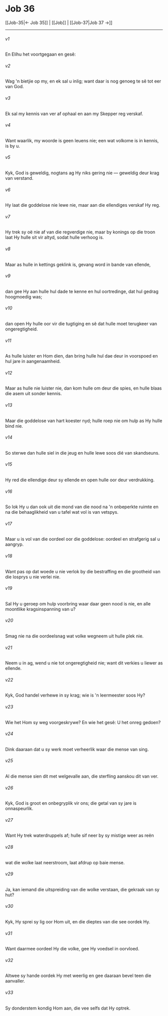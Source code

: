 # Job 36

[[Job-35|← Job 35]] | [[Job]] | [[Job-37|Job 37 →]]
***

###### v1
En Elíhu het voortgegaan en gesê: 
###### v2
Wag 'n bietjie op my, en ek sal u inlig; want daar is nog genoeg te sê tot eer van God. 
###### v3
Ek sal my kennis van ver af ophaal en aan my Skepper reg verskaf. 
###### v4
Want waarlik, my woorde is geen leuens nie; een wat volkome is in kennis, is by u. 
###### v5
Kyk, God is geweldig, nogtans ag Hy niks gering nie — geweldig deur krag van verstand. 
###### v6
Hy laat die goddelose nie lewe nie, maar aan die ellendiges verskaf Hy reg. 
###### v7
Hy trek sy oë nie af van die regverdige nie, maar by konings op die troon laat Hy hulle sit vir altyd, sodat hulle verhoog is. 
###### v8
Maar as hulle in kettings geklink is, gevang word in bande van ellende, 
###### v9
dan gee Hy aan hulle hul dade te kenne en hul oortredinge, dat hul gedrag hoogmoedig was; 
###### v10
dan open Hy hulle oor vir die tugtiging en sê dat hulle moet terugkeer van ongeregtigheid. 
###### v11
As hulle luister en Hom dien, dan bring hulle hul dae deur in voorspoed en hul jare in aangenaamheid. 
###### v12
Maar as hulle nie luister nie, dan kom hulle om deur die spies, en hulle blaas die asem uit sonder kennis. 
###### v13
Maar die goddelose van hart koester nyd; hulle roep nie om hulp as Hy hulle bind nie. 
###### v14
So sterwe dan hulle siel in die jeug en hulle lewe soos dié van skandseuns. 
###### v15
Hy red die ellendige deur sy ellende en open hulle oor deur verdrukking. 
###### v16
So lok Hy u dan ook uit die mond van die nood na 'n onbeperkte ruimte en na die behaaglikheid van u tafel wat vol is van vetspys. 
###### v17
Maar u is vol van die oordeel oor die goddelose: oordeel en strafgerig sal u aangryp. 
###### v18
Want pas op dat woede u nie verlok by die bestraffing en die grootheid van die losprys u nie verlei nie. 
###### v19
Sal Hy u geroep om hulp voorbring waar daar geen nood is nie, en alle moontlike kragsinspanning van u? 
###### v20
Smag nie na die oordeelsnag wat volke wegneem uit hulle plek nie. 
###### v21
Neem u in ag, wend u nie tot ongeregtigheid nie; want dit verkies u liewer as ellende. 
###### v22
Kyk, God handel verhewe in sy krag; wie is 'n leermeester soos Hy? 
###### v23
Wie het Hom sy weg voorgeskrywe? En wie het gesê: U het onreg gedoen? 
###### v24
Dink daaraan dat u sy werk moet verheerlik waar die mense van sing. 
###### v25
Al die mense sien dit met welgevalle aan, die sterfling aanskou dit van ver. 
###### v26
Kyk, God is groot en onbegryplik vir ons; die getal van sy jare is onnaspeurlik. 
###### v27
Want Hy trek waterdruppels af; hulle sif neer by sy mistige weer as reën 
###### v28
wat die wolke laat neerstroom, laat afdrup op baie mense. 
###### v29
Ja, kan iemand die uitspreiding van die wolke verstaan, die gekraak van sy hut? 
###### v30
Kyk, Hy sprei sy lig oor Hom uit, en die dieptes van die see oordek Hy. 
###### v31
Want daarmee oordeel Hy die volke, gee Hy voedsel in oorvloed. 
###### v32
Altwee sy hande oordek Hy met weerlig en gee daaraan bevel teen die aanvaller. 
###### v33
Sy donderstem kondig Hom aan, die vee selfs dat Hy optrek. 
